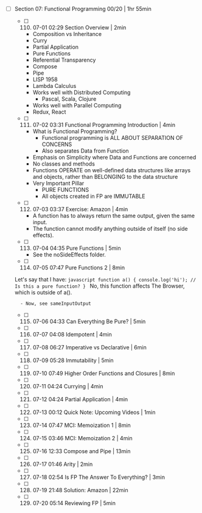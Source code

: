 - [ ] Section 07: Functional Programming 00/20 | 1hr 55min
	- [ ] 110. 07-01 02:29 Section Overview | 2min
	  - Composition vs Inheritance
	  - Curry
	  - Partial Application
	  - Pure Functions
	  - Referential Transparency
	  - Compose
	  - Pipe
	  - LISP 1958
	  - Lambda Calculus
	  - Works well with Distributed Computing
	    - Pascal, Scala, Clojure
	  - Works well with Parallel Computing
	  - Redux, React
	- [ ] 111. 07-02 03:31 Functional Programming Introduction | 4min
	  - What is Functional Programming?
	  	- Functional programming is ALL ABOUT SEPARATION OF CONCERNS
	  	- Also separates Data from Function
	  - Emphasis on Simplicity where Data and Functions are concerned
	  - No classes and methods
	  - Functions OPERATE on well-defined data structures like arrays and objects, rather than BELONGING to the data structure
	  - Very Important Pillar
	    - PURE FUNCTIONS
	    - All objects created in FP are IMMUTABLE
	- [ ] 112. 07-03 03:37 Exercise: Amazon | 4min
		- A function has to always return the same output, given the same input.
		- The function cannot modify anything outside of itself (no side effects).
	- [ ] 113. 07-04 04:35 Pure Functions | 5min
	  - See the noSideEffects folder.
	- [ ] 114. 07-05 07:47 Pure Functions 2 | 8min

    Let's say that I have:
		```javascript
		function a() {
			console.log('hi'); // Is this a pure function?
		}
		```
		No, this function affects The Browser, which is outside of a().

		- Now, see sameInputOutput

	- [ ] 115. 07-06 04:33 Can Everything Be Pure? | 5min
	- [ ] 116. 07-07 04:08 Idempotent | 4min
	- [ ] 117. 07-08 06:27 Imperative vs Declarative | 6min
	- [ ] 118. 07-09 05:28 Immutability | 5min
	- [ ] 119. 07-10 07:49 Higher Order Functions and Closures | 8min
	- [ ] 120. 07-11 04:24 Currying | 4min
	- [ ] 121. 07-12 04:24 Partial Application | 4min
	- [ ] 122. 07-13 00:12 Quick Note: Upcoming Videos | 1min
	- [ ] 123. 07-14 07:47 MCI: Memoization 1 | 8min
	- [ ] 124. 07-15 03:46 MCI: Memoization 2 | 4min
	- [ ] 125. 07-16 12:33 Compose and Pipe | 13min
	- [ ] 126. 07-17 01:46 Arity | 2min
	- [ ] 127. 07-18 02:54 Is FP The Answer To Everything? | 3min
	- [ ] 128. 07-19 21:48 Solution: Amazon | 22min
	- [ ] 129. 07-20 05:14 Reviewing FP | 5min

